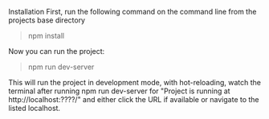 Installation
First, run the following command on the command line from the projects base directory

> npm install

Now you can run the project:

> npm run dev-server

This will run the project in development mode, with hot-reloading, watch the terminal after running npm run dev-server for "Project is running at http://localhost:????/" and either click the URL if available or navigate to the listed localhost.
